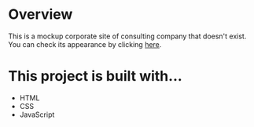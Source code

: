 # Overview
This is a mockup corporate site of consulting company that doesn't exist. You can check its appearance by clicking [here](https://koki-chance.github.io/corporate-site-for-portfolio/).


# This project is built with...
- HTML
- CSS
- JavaScript

